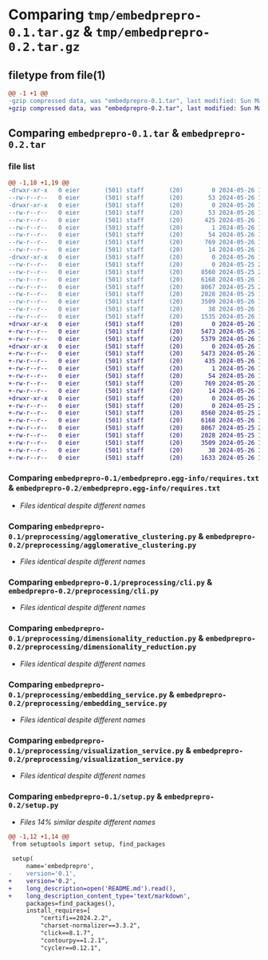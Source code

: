 # Comparing `tmp/embedprepro-0.1.tar.gz` & `tmp/embedprepro-0.2.tar.gz`

## filetype from file(1)

```diff
@@ -1 +1 @@
-gzip compressed data, was "embedprepro-0.1.tar", last modified: Sun May 26 13:38:42 2024, max compression
+gzip compressed data, was "embedprepro-0.2.tar", last modified: Sun May 26 15:29:49 2024, max compression
```

## Comparing `embedprepro-0.1.tar` & `embedprepro-0.2.tar`

### file list

```diff
@@ -1,18 +1,19 @@
-drwxr-xr-x   0 eier       (501) staff       (20)        0 2024-05-26 13:38:42.811947 embedprepro-0.1/
--rw-r--r--   0 eier       (501) staff       (20)       53 2024-05-26 13:38:42.811357 embedprepro-0.1/PKG-INFO
-drwxr-xr-x   0 eier       (501) staff       (20)        0 2024-05-26 13:38:42.804772 embedprepro-0.1/embedprepro.egg-info/
--rw-r--r--   0 eier       (501) staff       (20)       53 2024-05-26 13:38:42.000000 embedprepro-0.1/embedprepro.egg-info/PKG-INFO
--rw-r--r--   0 eier       (501) staff       (20)      425 2024-05-26 13:38:42.000000 embedprepro-0.1/embedprepro.egg-info/SOURCES.txt
--rw-r--r--   0 eier       (501) staff       (20)        1 2024-05-26 13:38:42.000000 embedprepro-0.1/embedprepro.egg-info/dependency_links.txt
--rw-r--r--   0 eier       (501) staff       (20)       54 2024-05-26 13:38:42.000000 embedprepro-0.1/embedprepro.egg-info/entry_points.txt
--rw-r--r--   0 eier       (501) staff       (20)      769 2024-05-26 13:38:42.000000 embedprepro-0.1/embedprepro.egg-info/requires.txt
--rw-r--r--   0 eier       (501) staff       (20)       14 2024-05-26 13:38:42.000000 embedprepro-0.1/embedprepro.egg-info/top_level.txt
-drwxr-xr-x   0 eier       (501) staff       (20)        0 2024-05-26 13:38:42.810141 embedprepro-0.1/preprocessing/
--rw-r--r--   0 eier       (501) staff       (20)        0 2024-05-25 20:53:37.000000 embedprepro-0.1/preprocessing/__init__.py
--rw-r--r--   0 eier       (501) staff       (20)     8560 2024-05-25 22:54:06.000000 embedprepro-0.1/preprocessing/agglomerative_clustering.py
--rw-r--r--   0 eier       (501) staff       (20)     6168 2024-05-26 12:50:08.000000 embedprepro-0.1/preprocessing/cli.py
--rw-r--r--   0 eier       (501) staff       (20)     8067 2024-05-25 23:33:31.000000 embedprepro-0.1/preprocessing/dimensionality_reduction.py
--rw-r--r--   0 eier       (501) staff       (20)     2028 2024-05-25 13:21:15.000000 embedprepro-0.1/preprocessing/embedding_service.py
--rw-r--r--   0 eier       (501) staff       (20)     3509 2024-05-26 12:37:01.000000 embedprepro-0.1/preprocessing/visualization_service.py
--rw-r--r--   0 eier       (501) staff       (20)       38 2024-05-26 13:38:42.812169 embedprepro-0.1/setup.cfg
--rw-r--r--   0 eier       (501) staff       (20)     1535 2024-05-26 13:38:22.000000 embedprepro-0.1/setup.py
+drwxr-xr-x   0 eier       (501) staff       (20)        0 2024-05-26 15:29:49.363268 embedprepro-0.2/
+-rw-r--r--   0 eier       (501) staff       (20)     5473 2024-05-26 15:29:49.362603 embedprepro-0.2/PKG-INFO
+-rw-r--r--   0 eier       (501) staff       (20)     5379 2024-05-26 15:22:25.000000 embedprepro-0.2/README.md
+drwxr-xr-x   0 eier       (501) staff       (20)        0 2024-05-26 15:29:49.353047 embedprepro-0.2/embedprepro.egg-info/
+-rw-r--r--   0 eier       (501) staff       (20)     5473 2024-05-26 15:29:49.000000 embedprepro-0.2/embedprepro.egg-info/PKG-INFO
+-rw-r--r--   0 eier       (501) staff       (20)      435 2024-05-26 15:29:49.000000 embedprepro-0.2/embedprepro.egg-info/SOURCES.txt
+-rw-r--r--   0 eier       (501) staff       (20)        1 2024-05-26 15:29:49.000000 embedprepro-0.2/embedprepro.egg-info/dependency_links.txt
+-rw-r--r--   0 eier       (501) staff       (20)       54 2024-05-26 15:29:49.000000 embedprepro-0.2/embedprepro.egg-info/entry_points.txt
+-rw-r--r--   0 eier       (501) staff       (20)      769 2024-05-26 15:29:49.000000 embedprepro-0.2/embedprepro.egg-info/requires.txt
+-rw-r--r--   0 eier       (501) staff       (20)       14 2024-05-26 15:29:49.000000 embedprepro-0.2/embedprepro.egg-info/top_level.txt
+drwxr-xr-x   0 eier       (501) staff       (20)        0 2024-05-26 15:29:49.361388 embedprepro-0.2/preprocessing/
+-rw-r--r--   0 eier       (501) staff       (20)        0 2024-05-25 20:53:37.000000 embedprepro-0.2/preprocessing/__init__.py
+-rw-r--r--   0 eier       (501) staff       (20)     8560 2024-05-25 22:54:06.000000 embedprepro-0.2/preprocessing/agglomerative_clustering.py
+-rw-r--r--   0 eier       (501) staff       (20)     6168 2024-05-26 12:50:08.000000 embedprepro-0.2/preprocessing/cli.py
+-rw-r--r--   0 eier       (501) staff       (20)     8067 2024-05-25 23:33:31.000000 embedprepro-0.2/preprocessing/dimensionality_reduction.py
+-rw-r--r--   0 eier       (501) staff       (20)     2028 2024-05-25 13:21:15.000000 embedprepro-0.2/preprocessing/embedding_service.py
+-rw-r--r--   0 eier       (501) staff       (20)     3509 2024-05-26 12:37:01.000000 embedprepro-0.2/preprocessing/visualization_service.py
+-rw-r--r--   0 eier       (501) staff       (20)       38 2024-05-26 15:29:49.363479 embedprepro-0.2/setup.cfg
+-rw-r--r--   0 eier       (501) staff       (20)     1633 2024-05-26 15:29:00.000000 embedprepro-0.2/setup.py
```

### Comparing `embedprepro-0.1/embedprepro.egg-info/requires.txt` & `embedprepro-0.2/embedprepro.egg-info/requires.txt`

 * *Files identical despite different names*

### Comparing `embedprepro-0.1/preprocessing/agglomerative_clustering.py` & `embedprepro-0.2/preprocessing/agglomerative_clustering.py`

 * *Files identical despite different names*

### Comparing `embedprepro-0.1/preprocessing/cli.py` & `embedprepro-0.2/preprocessing/cli.py`

 * *Files identical despite different names*

### Comparing `embedprepro-0.1/preprocessing/dimensionality_reduction.py` & `embedprepro-0.2/preprocessing/dimensionality_reduction.py`

 * *Files identical despite different names*

### Comparing `embedprepro-0.1/preprocessing/embedding_service.py` & `embedprepro-0.2/preprocessing/embedding_service.py`

 * *Files identical despite different names*

### Comparing `embedprepro-0.1/preprocessing/visualization_service.py` & `embedprepro-0.2/preprocessing/visualization_service.py`

 * *Files identical despite different names*

### Comparing `embedprepro-0.1/setup.py` & `embedprepro-0.2/setup.py`

 * *Files 14% similar despite different names*

```diff
@@ -1,12 +1,14 @@
 from setuptools import setup, find_packages
 
 setup(
     name='embedprepro',
-    version='0.1',
+    version='0.2',
+    long_description=open('README.md').read(),
+    long_description_content_type='text/markdown',
     packages=find_packages(),
     install_requires=[
         "certifi==2024.2.2",
         "charset-normalizer==3.3.2",
         "click==8.1.7",
         "contourpy==1.2.1",
         "cycler==0.12.1",
```

